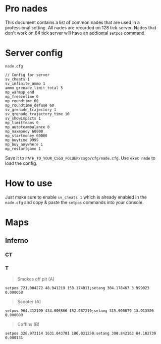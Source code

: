 # Pro nades
This document contains a list of common nades that are used in a professional setting. All nades are recorded on 128 tick server. Nades that don't work on 64 tick server will have an addiontal `setpos` command.

# Server config
`nade.cfg`

``` 
// Config for server
sv_cheats 1
sv_infinite_ammo 1
ammo_grenade_limit_total 5
mp_warmup_end
mp_freezetime 0
mp_roundtime 60
mp_roundtime_defuse 60
sv_grenade_trajectory 1
sv_grenade_trajectory_time 10
sv_showimpacts 1
mp_limitteams 0
mp_autoteambalance 0
mp_maxmoney 60000
mp_startmoney 60000
mp_buytime 9999
mp_buy_anywhere 1
mp_restartgame 1
```
Save it to `PATH_TO_YOUR_CSGO_FOLDER/csgo/cfg/nade.cfg`. Use `exec nade` to load the config.

# How to use
Just make sure to enable `sv_cheats 1` which is already enabled in the `nade.cfg` and copy & paste the `setpos` commands into your console. 

# Maps


## Inferno

### CT

### T

> Smokes off pit (A)

`setpos 721.004272 48.941219 158.174011;setang 304.178467 3.999023 0.000058`

> Scooter (A)

`setpos 964.412109 434.006866 152.087219;setang 315.900879 13.013306 0.000000`

> Coffins (B)

`setpos 328.973114 1631.043701 186.031250;setang 308.842163 84.182739 0.000131`
